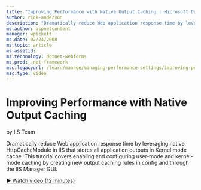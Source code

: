 ```yaml
---
title: "Improving Performance with Native Output Caching | Microsoft Docs"
author: rick-anderson
description: "Dramatically reduce Web application response time by leveraging native HttpCacheModule in IIS that stores all application outputs in Kernel mode cache. This..."
ms.author: aspnetcontent
manager: wpickett
ms.date: 02/24/2008
ms.topic: article
ms.assetid: 
ms.technology: dotnet-webforms
ms.prod: .net-framework
msc.legacyurl: /learn/manage/managing-performance-settings/improving-performance-with-native-output-caching
msc.type: video
---
```

Improving Performance with Native Output Caching
====================
by IIS Team

Dramatically reduce Web application response time by leveraging native HttpCacheModule in IIS that stores all application outputs in Kernel mode cache. This tutorial covers enabling and configuring user-mode and kernel-mode caching by creating new output caching rules in config and through the IIS Manager GUI.

[&#9654; Watch video (12 minutes)](https://channel9.msdn.com/Blogs/ASP-NET-Site-Videos/improving-performance-with-native-output-caching)
